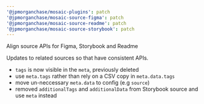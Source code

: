 ```yaml
---
'@jpmorganchase/mosaic-plugins': patch
'@jpmorganchase/mosaic-source-figma': patch
'@jpmorganchase/mosaic-source-readme': patch
'@jpmorganchase/mosaic-source-storybook': patch
---
```


Align source APIs for Figma, Storybook and Readme

Updates to related sources so that have consistent APIs.

- `tags` is now visible in the `meta`, previously deleted
- use `meta.tags` rather than rely on a CSV copy in `meta.data.tags`
- move un-neccessary `meta.data` to config (e.g `source`)
- removed `additionalTags` and `additionalData` from Storybook source and use `meta` instead

